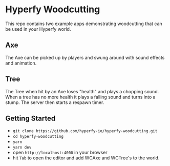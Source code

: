 # Hyperfy Woodcutting

This repo contains two example apps demonstrating woodcutting that can be used in your Hyperfy world.

## Axe

The Axe can be picked up by players and swung around with sound effects and animation.

## Tree

The Tree when hit by an Axe loses "health" and plays a chopping sound.
When a tree has no more health it plays a falling sound and turns into a stump.
The server then starts a respawn timer.

## Getting Started

- `git clone https://github.com/hyperfy-io/hyperfy-woodcutting.git`
- `cd hyperfy-woodcutting`
- `yarn`
- `yarn dev`
- open `http://localhost:4000` in your browser
- hit `Tab` to open the editor and add WCAxe and WCTree's to the world.
